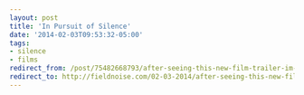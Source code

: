 ```yaml
---
layout: post 
title: 'In Pursuit of Silence' 
date: '2014-02-03T09:53:32-05:00' 
tags: 
- silence 
- films 
redirect_from: /post/75482668793/after-seeing-this-new-film-trailer-im-pretty/
redirect_to: http://fieldnoise.com/02-03-2014/after-seeing-this-new-film-trailer-im-pretty.html
---
```


